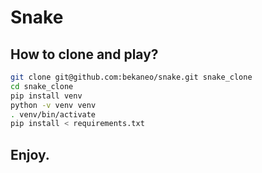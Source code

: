 # Snake
## How to clone and play?
```sh
git clone git@github.com:bekaneo/snake.git snake_clone
cd snake_clone
pip install venv
python -v venv venv
. venv/bin/activate
pip install < requirements.txt
```
## Enjoy.
